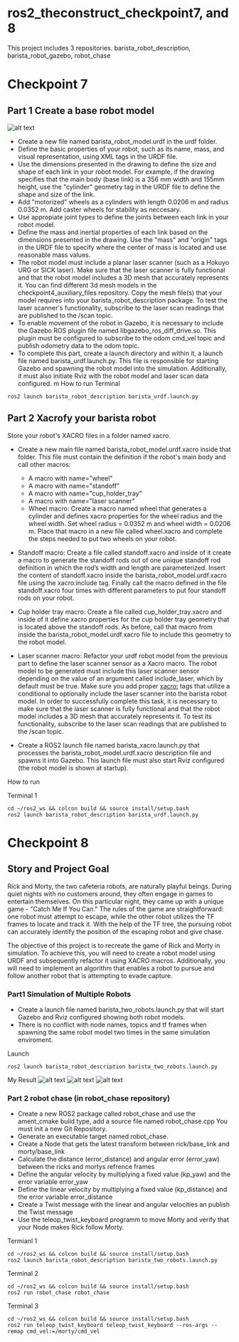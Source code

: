 # ros2_theconstruct_checkpoint7, and 8
This project includes 3 repositories. barista_robot_description, barista_robot_gazebo, robot_chase
# Checkpoint 7

## Part 1   Create a base robot model 

![alt text](barista_robot_drawing.png)

- Create a new file named barista_robot_model.urdf in the urdf folder.
- Define the basic properties of your robot, such as its name, mass, and visual representation, using XML tags in the URDF file.
- Use the dimensions presented in the drawing to define the size and shape of each link in your robot model. For example, if the drawing specifies that the main body (base link) is a 356 mm width and 155mm height, use the "cylinder" geometry tag in the URDF file to define the shape and size of the link.
- Add "motorized" wheels as a cylinders with length 0.0206 m and radius 0.0352 m. Add caster wheels for stability as neccesary.
- Use appropiate joint types to define the joints between each link in your robot model.
- Define the mass and inertial properties of each link based on the dimensions presented in the drawing. Use the "mass" and "origin" tags in the URDF file to specify where the center of mass is located and use reasonable mass values.
- The robot model must include a planar laser scanner (such as a Hokuyo URG or SICK laser). Make sure that the laser scanner is fully functional and that the robot model includes a 3D mesh that accurately represents it. You can find different 3d mesh models in the checkpoint4_auxiliary_files repository. Copy the mesh file(s) that your model requires into your barista_robot_description package. To test the laser scanner's functionality, subscribe to the laser scan readings that are published to the /scan topic.
- To enable movement of the robot in Gazebo, it is necessary to include the Gazebo ROS plugin file named libgazebo_ros_diff_drive.so. This plugin must be configured to subscribe to the odom cmd_vel topic and publish odometry data to the odom topic.
- To complete this part, create a launch directory and within it, a launch file named barista_urdf.launch.py. This file is responsible for starting Gazebo and spawning the robot model into the simulation. Additionally, it must also initiate Rviz with the robot model and laser scan data configured.
m 
How to run
Terminal
```
ros2 launch barista_robot_description barista_urdf.launch.py
```

## Part 2   Xacrofy your barista robot 

Store your robot's XACRO files in a folder named xacro.

- Create a new main file named barista_robot_model.urdf.xacro inside that folder. This file must contain the definition if the robot's main body and call other macros:

    - A macro with name="wheel"
    - A macro with name="standoff"
    - A macro with name="cup_holder_tray"
    - A macro with name="laser scanner"
    - Wheel macro: Create a macro named wheel that generates a cylinder and defines xacro properties for the wheel radius and the wheel width. Set wheel radius = 0.0352 m and wheel width = 0.0206 m. Place that macro in a new file called wheel.xacro and complete the steps needed to put two wheels on your robot.

- Standoff macro: Create a file called standoff.xacro and inside of it create a macro to generate the standoff rods out of one unique standoff rod definition in which the rod’s width and length are parameterized. Insert the content of standoff.xacro inside the barista_robot_model.urdf.xacro file using the xacro:include tag. Finally call the macro defined in the file standoff.xacro four times with different parameters to put four standoff rods on your robot.

- Cup holder tray macro: Create a file called cup_holder_tray.xacro and inside of it define xacro properties for the cup holder tray geometry that is located above the standoff rods. As before, call that macro from inside the barista_robot_model.urdf.xacro file to include this geometry to the robot model.

- Laser scanner macro: Refactor your urdf robot model from the previous part to define the laser scanner sensor as a Xacro macro. The robot model to be generated must include this laser scanner sensor depending on the value of an argument called include_laser, which by default must be true. Make sure you add proper <xacro:> tags that utilize a conditional to optionally include the laser scanner into the barista robot model. In order to successfully complete this task, it is necessary to make sure that the laser scanner is fully functional and that the robot model includes a 3D mesh that accurately represents it. To test its functionality, subscribe to the laser scan readings that are published to the /scan topic.

- Create a ROS2 launch file named barista_xacro.launch.py that processes the barista_robot_model.urdf.xacro description file and spawns it into Gazebo. This launch file must also start Rviz configured (the robot model is shown at startup).

How to run


Terminal 1

```
cd ~/ros2_ws && colcon build && source install/setup.bash
ros2 launch barista_robot_description barista_urdf.launch.py
```



# Checkpoint 8

## Story and Project Goal 
Rick and Morty, the two cafeteria robots, are naturally playful beings. During quiet nights with no customers around, they often engage in games to entertain themselves. On this particular night, they came up with a unique game - "Catch Me If You Can." The rules of the game are straightforward: one robot must attempt to escape, while the other robot utilizes the TF frames to locate and track it. With the help of the TF tree, the pursuing robot can accurately identify the position of the escaping robot and give chase.

The objective of this project is to recreate the game of Rick and Morty in simulation. To achieve this, you will need to create a robot model using URDF and subsequently refactor it using XACRO macros. Additionally, you will need to implement an algorithm that enables a robot to pursue and follow another robot that is attempting to evade capture.

### Part1 Simulation of Multiple Robots 

- Create a launch file named barista_two_robots.launch.py that will start Gazebo and Rviz configured showing both robot models.
- There is no conflict with node names, topics and tf frames when spawning the same robot model two times in the same simulation enviroment.

Launch
```
ros2 launch barista_robot_description barista_two_robots.launch.py
```

My Result
![alt text](barista_two_robots_gazebo.png)
![alt text](barista_two_robots_rviz.png)
![alt text](rick_morty_attach_frame.png)

### Part 2 robot chase (in robot_chase repository)

- Create a new ROS2 package called robot_chase and use the ament_cmake build type, add a source file named robot_chase.cpp
You must init a new Git Repository.
- Generate an executable target named robot_chase.
- Create a Node that gets the latest transform between rick/base_link and morty/base_link
- Calculate the distance (error_distance) and angular error (error_yaw) between the ricks and mortys refrence frames
- Define the angular velocity by multiplying a fixed value (kp_yaw) and the error variable error_yaw
- Define the linear velocity by multiplying a fixed value (kp_distance) and the error variable error_distance
- Create a Twist message with the linear and angular velocities an publish the Twist message
- Use the teleop_twist_keyboard programm to move Morty and verify that your Node makes Rick follow Morty.


Termianl 1

```
cd ~/ros2_ws && colcon build && source install/setup.bash
ros2 launch barista_robot_description barista_two_robots.launch.py
```

Terminal 2

```
cd ~/ros2_ws && colcon build && source install/setup.bash
ros2 run robot_chase robot_chase
```

Terminal 3

```
cd ~/ros2_ws && colcon build && source install/setup.bash
ros2 run teleop_twist_keyboard teleop_twist_keyboard --ros-args --remap cmd_vel:=/morty/cmd_vel
```


